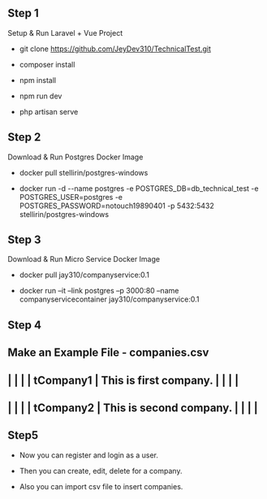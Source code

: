 ## Step 1

 Setup & Run Laravel + Vue Project

- git clone https://github.com/JeyDev310/TechnicalTest.git

- composer install

- npm install

- npm run dev

- php artisan serve

## Step 2

Download & Run Postgres Docker Image

- docker pull stellirin/postgres-windows

- docker run -d --name postgres -e POSTGRES_DB=db_technical_test -e POSTGRES_USER=postgres -e POSTGRES_PASSWORD=notouch19890401 -p 5432:5432 stellirin/postgres-windows

## Step 3

Download & Run Micro Service Docker Image

- docker pull jay310/companyservice:0.1

- docker run –it –link postgres –p 3000:80 –name companyservicecontainer jay310/companyservice:0.1

## Step 4

Make an Example File - companies.csv
--------------------------------------------
|             |                            |
|  tCompany1  |   This is first company.   |
|             |                            |
--------------------------------------------
|             |                            |
|  tCompany2  |   This is second company.  |
|             |                            |
--------------------------------------------

## Step5

- Now you can register and login as a user.

- Then you can create, edit, delete for a company.

- Also you can import csv file to insert companies.

